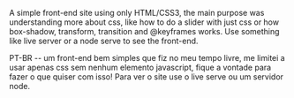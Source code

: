 A simple front-end site using only HTML/CSS3, the main purpose was understanding more about css, like how to do a slider with just css or how box-shadow, transform, transition and @keyframes works. Use something like live server or a node serve to see the front-end.

PT-BR --
um front-end bem simples que fiz no meu tempo livre, me limitei a usar apenas css sem nenhum elemento javascript, fique a vontade para fazer o que quiser com isso! 
Para ver o site use o live serve ou um servidor node.
